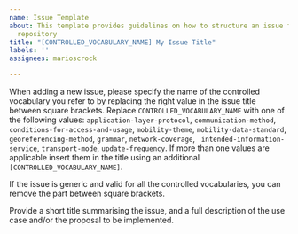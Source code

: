 ```yaml
---
name: Issue Template
about: This template provides guidelines on how to structure an issue for the controlled-vocabularies
  repository
title: "[CONTROLLED_VOCABULARY_NAME] My Issue Title"
labels: ''
assignees: marioscrock

---
```


When adding a new issue, please specify the name of the controlled vocabulary you refer to by replacing the right value in the issue title between square brackets. 
Replace  `CONTROLLED_VOCABULARY_NAME` with one of the following values:  `application-layer-protocol`, `communication-method`, `conditions-for-access-and-usage`, `mobility-theme`, `mobility-data-standard`, `georeferencing-method`, `grammar`, `network-coverage`, ` intended-information-service`, `transport-mode`, `update-frequency`. If more than one values are applicable insert them in the title using an additional `[CONTROLLED_VOCABULARY_NAME]`. 

If the issue is generic and valid for all the controlled vocabularies, you can remove the part between square brackets.

Provide a short title summarising the issue, and a full description of the use case and/or the proposal to be implemented.
